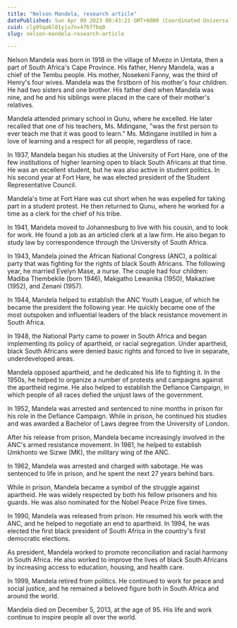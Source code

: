 ```yaml
---
title: "Nelson Mandela, research article"
datePublished: Sun Apr 09 2023 08:43:21 GMT+0000 (Coordinated Universal Time)
cuid: clg95qo6l01yju7nv476ffbq8
slug: nelson-mandela-research-article

---
```


Nelson Mandela was born in 1918 in the village of Mvezo in Umtata, then a part of South Africa's Cape Province. His father, Henry Mandela, was a chief of the Tembu people. His mother, Nosekeni Fanny, was the third of Henry's four wives. Mandela was the firstborn of his mother's four children. He had two sisters and one brother. His father died when Mandela was nine, and he and his siblings were placed in the care of their mother's relatives.

Mandela attended primary school in Qunu, where he excelled. He later recalled that one of his teachers, Ms. Mdingane, "was the first person to ever teach me that it was good to learn." Ms. Mdingane instilled in him a love of learning and a respect for all people, regardless of race.

In 1937, Mandela began his studies at the University of Fort Hare, one of the few institutions of higher learning open to black South Africans at that time. He was an excellent student, but he was also active in student politics. In his second year at Fort Hare, he was elected president of the Student Representative Council.

Mandela's time at Fort Hare was cut short when he was expelled for taking part in a student protest. He then returned to Qunu, where he worked for a time as a clerk for the chief of his tribe.

In 1941, Mandela moved to Johannesburg to live with his cousin, and to look for work. He found a job as an articled clerk at a law firm. He also began to study law by correspondence through the University of South Africa.

In 1943, Mandela joined the African National Congress (ANC), a political party that was fighting for the rights of black South Africans. The following year, he married Evelyn Mase, a nurse. The couple had four children: Madiba Thembekile (born 1946), Makgatho Lewanika (1950), Makaziwe (1952), and Zenani (1957).

In 1944, Mandela helped to establish the ANC Youth League, of which he became the president the following year. He quickly became one of the most outspoken and influential leaders of the black resistance movement in South Africa.

In 1948, the National Party came to power in South Africa and began implementing its policy of apartheid, or racial segregation. Under apartheid, black South Africans were denied basic rights and forced to live in separate, underdeveloped areas.

Mandela opposed apartheid, and he dedicated his life to fighting it. In the 1950s, he helped to organize a number of protests and campaigns against the apartheid regime. He also helped to establish the Defiance Campaign, in which people of all races defied the unjust laws of the government.

In 1952, Mandela was arrested and sentenced to nine months in prison for his role in the Defiance Campaign. While in prison, he continued his studies and was awarded a Bachelor of Laws degree from the University of London.

After his release from prison, Mandela became increasingly involved in the ANC's armed resistance movement. In 1961, he helped to establish Umkhonto we Sizwe (MK), the military wing of the ANC.

In 1962, Mandela was arrested and charged with sabotage. He was sentenced to life in prison, and he spent the next 27 years behind bars.

While in prison, Mandela became a symbol of the struggle against apartheid. He was widely respected by both his fellow prisoners and his guards. He was also nominated for the Nobel Peace Prize five times.

In 1990, Mandela was released from prison. He resumed his work with the ANC, and he helped to negotiate an end to apartheid. In 1994, he was elected the first black president of South Africa in the country's first democratic elections.

As president, Mandela worked to promote reconciliation and racial harmony in South Africa. He also worked to improve the lives of black South Africans by increasing access to education, housing, and health care.

In 1999, Mandela retired from politics. He continued to work for peace and social justice, and he remained a beloved figure both in South Africa and around the world.

Mandela died on December 5, 2013, at the age of 95. His life and work continue to inspire people all over the world.